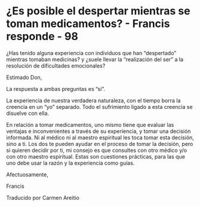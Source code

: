 # ¿Es posible el despertar mientras se toman medicamentos? - Francis responde - 98

¿Has tenido alguna experiencia con individuos que han “despertado” mientras tomaban medicinas? y ¿suele llevar la “realización del ser” a la resolución de dificultades emocionales?

Estimado Don,

La respuesta a ambas preguntas es “sí”.

La experiencia de nuestra verdadera naturaleza, con el tiempo borra la creencia en un “yo” separado. Todo el sufrimiento ligado a esta creencia se disuelve con ella.

En relación a tomar medicamentos, uno mismo tiene que evaluar las ventajas e inconvenientes a través de su experiencia, y tomar una decisión informada. Ni al médico ni al maestro espiritual les toca tomar esta decisión, sino a ti. Los dos te pueden ayudar en el proceso de tomar la decisión, pero si quieren decidir por ti, mi consejo es que consultes con otro médico y/o con otro maestro espiritual. Estas son cuestiones prácticas, para las que uno debe usar la razón y la experiencia como guías.

Afectuosamente, 

Francis

Traducido por Carmen Areitio

